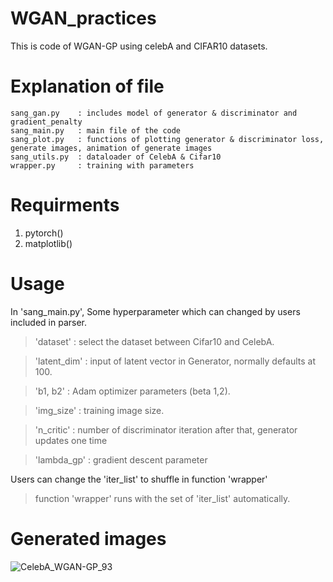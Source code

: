 # WGAN_practices
This is code of WGAN-GP using celebA and CIFAR10 datasets.

# Explanation of file
```
sang_gan.py    : includes model of generator & discriminator and gradient_penalty
sang_main.py   : main file of the code 
sang_plot.py   : functions of plotting generator & discriminator loss, generate images, animation of generate images  
sang_utils.py  : dataloader of CelebA & Cifar10
wrapper.py     : training with parameters
```

# Requirments
1. pytorch()
2. matplotlib()


# Usage

In 'sang_main.py', Some hyperparameter which can changed by users included in parser. 
> 'dataset'    : select the dataset between Cifar10 and CelebA.   

> 'latent_dim' : input of latent vector in Generator, normally defaults at 100.   

> 'b1, b2'     : Adam optimizer parameters (beta 1,2). 

> 'img_size'   : training image size.
 
> 'n_critic'   : number of discriminator iteration after that, generator updates one time

> 'lambda_gp'  : gradient descent parameter


Users can change the 'iter_list' to shuffle in function 'wrapper'
> function 'wrapper' runs with the set of 'iter_list' automatically. 

# Generated images
![CelebA_WGAN-GP_93](https://user-images.githubusercontent.com/33616377/67831745-a22f9d00-fb22-11e9-90de-10b3d11a9a45.png)

